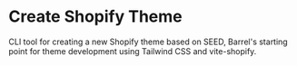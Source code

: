 # Create Shopify Theme

CLI tool for creating a new Shopify theme based on SEED, Barrel's starting point for theme development using Tailwind CSS and vite-shopify.